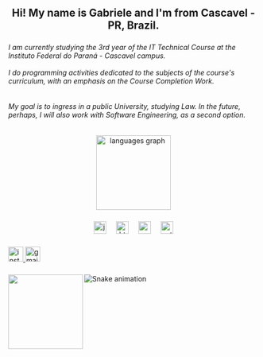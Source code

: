 <h2 align="center">Hi! My name is Gabriele and I'm from Cascavel - PR, Brazil.</h2>

###

<h6 align="left">I am currently studying the 3rd year of the IT Technical Course at the Instituto Federal do Paraná - Cascavel campus. <br><br>  I do programming activities dedicated to the subjects of the course's curriculum, with an emphasis on the Course Completion Work.<br><br>  <br>My goal is to ingress in a public University, studying Law. In the future, perhaps, I will also work with Software Engineering, as a second option.</h6>

###

<div align="center">
  <img src="https://github-readme-stats.vercel.app/api/top-langs?username=helanski&locale=en&hide_title=false&layout=compact&card_width=320&langs_count=5&theme=blueberry&hide_border=false" height="150" alt="languages graph"  />
</div>

###

<div align="center">
  <img src="https://cdn.jsdelivr.net/gh/devicons/devicon/icons/javascript/javascript-original.svg" height="25" alt="javascript logo"  />
  <img width="12" />
  <img src="https://cdn.jsdelivr.net/gh/devicons/devicon/icons/html5/html5-original.svg" height="25" alt="html5 logo"  />
  <img width="12" />
  <img src="https://cdn.jsdelivr.net/gh/devicons/devicon/icons/css3/css3-original.svg" height="25" alt="css3 logo"  />
  <img width="12" />
  <img src="https://cdn.jsdelivr.net/gh/devicons/devicon/icons/python/python-original.svg" height="25" alt="python logo"  />
</div>

###

<div align="left">
  <a href="https://www.instagram.com/hwlanski?igsh=ajlwaHh4aDVyM2U2" target="_blank">
    <img src="https://img.shields.io/static/v1?message=Instagram&logo=instagram&label=&color=E4405F&logoColor=white&labelColor=&style=for-the-badge" height="30" alt="instagram logo"  />
  </a>
  <a href="ghelanski@gmail.com" target="_blank">
    <img src="https://img.shields.io/static/v1?message=Gmail&logo=gmail&label=&color=D14836&logoColor=white&labelColor=&style=for-the-badge" height="30" alt="gmail logo"  />
  </a>
</div>

###

<img align="left" height="150" src="https://maniskappor16.wordpress.com/wp-content/uploads/2014/04/daenerys-targaryen-1.png"  />

###

<img src="https://raw.githubusercontent.com/helanski/helanski/output/snake.svg" alt="Snake animation" />

###
